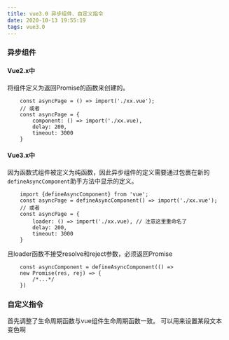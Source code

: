 ```yaml
---
title: vue3.0 异步组件、自定义指令
date: 2020-10-13 19:55:19
tags: vue3.0
---
```

### 异步组件

#### Vue2.x中
将组件定义为返回Promise的函数来创建的。

```
    const asyncPage = () => import('./xx.vue');
    // 或者
    const asyncPage = {
        component: () => import('./xx.vue),
        delay: 200,
        timeout: 3000
    }
```

#### Vue3.x中
因为函数式组件被定义为纯函数，因此异步组件的定义需要通过包裹在新的`defineAsyncComponent`助手方法中显示的定义。

```
    import {defineAsyncComponent} from 'vue';
    const asyncPage = defineAsyncComponent() => import('./xx.vue');
    // 或者
    const asyncPage = {
        loader: () => import('./xx.vue), // 注意这里重命名了
        delay: 200,
        timeout: 3000
    }

```
且loader函数不接受resolve和reject参数，必须返回Promise
```
    const asyncComponent = defineAsyncComponent(() =>
    new Promise(res, rej) => {
        /*...*/
    })
```

### 自定义指令
首先调整了生命周期函数与vue组件生命周期函数一致。
可以用来设置某段文本变色啊
